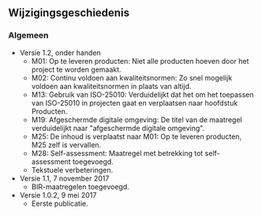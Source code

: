 ## Wijzigingsgeschiedenis

### Algemeen

- Versie 1.2, onder handen
  - M01: Op te leveren producten: Niet alle producten hoeven door het project te worden gemaakt.
  - M02: Continu voldoen aan kwaliteitsnormen: Zo snel mogelijk voldoen aan kwaliteitsnormen in plaats van altijd.
  - M13: Gebruik van ISO-25010: Verduidelijkt dat het om het toepassen van ISO-25010 in projecten gaat en verplaatsen naar hoofdstuk Producten.
  - M19: Afgeschermde digitale omgeving: De titel van de maatregel verduidelijkt naar "afgeschermde digitale omgeving".
  - M25: De inhoud is verplaatst naar M01: Op te leveren producten, M25 zelf is vervallen.
  - M28: Self-assessment: Maatregel met betrekking tot self-assessment toegevoegd.
  - Tekstuele verbeteringen.
- Versie 1.1, 7 november 2017
  - BIR-maatregelen toegevoegd.
- Versie 1.0.2, 9 mei 2017
  - Eerste publicatie.
